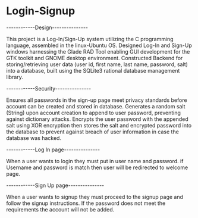 # Login-Signup


------------Design---------------

This project is a Log-In/Sign-Up system utilizing the C programming language, assembled in the linux-Ubuntu OS. 
Designed Log-In and Sign-Up windows harnessing the Glade RAD Tool enabling GUI development for the GTK toolkit and GNOME desktop environment. 
Constructed Backend for storing/retrieving user data (user id, first name, last name, password, salt) into a database, built using the SQLite3 rational database management library. 


------------Security---------------

Ensures all passwords in the sign-up page meet privacy standards before account can be created and stored in database.
Generates a random salt (String) upon account creation to append to user password, preventing against dictionary attacks.
Encrypts the user password with the appended salt using XOR encryption then stores the salt and encrypted password into the database to prevent against breach of user information in case the database was hacked.


------------Log In page---------------

When a user wants to login they must put in user name and password. if Username and password is match 
then user will be redirected to welcome page. 


------------Sign Up page---------------

When a user wants to signup they must proceed to the signup page and follow the signup instructions.
If the password does not meet the requirements the account will not be added. 

